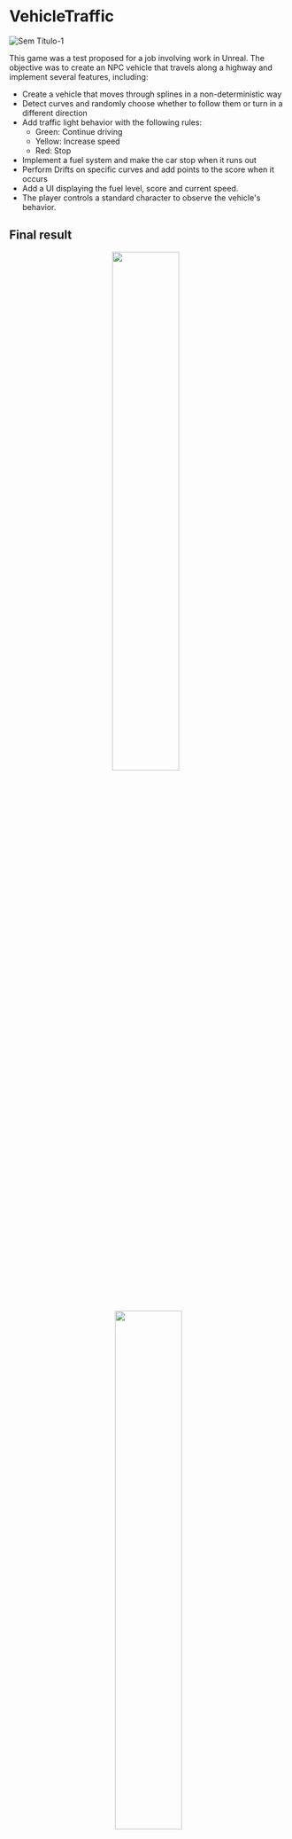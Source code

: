 # VehicleTraffic
 
![Sem Título-1](https://user-images.githubusercontent.com/64444068/232619605-9d3fb620-0553-4119-bded-73a1398f54b5.png)

This game was a test proposed for a job involving work in Unreal. The objective was to create an NPC vehicle that travels along a highway and implement several features, including:

- Create a vehicle that moves through splines in a non-deterministic way
- Detect curves and randomly choose whether to follow them or turn in a different direction
- Add traffic light behavior with the following rules:
  - Green: Continue driving
  - Yellow: Increase speed
  - Red: Stop
- Implement a fuel system and make the car stop when it runs out
- Perform Drifts on specific curves and add points to the score when it occurs
- Add a UI displaying the fuel level, score and current speed.
- The player controls a standard character to observe the vehicle's behavior.

## Final result

<div class="row" align="center">

<img src="https://user-images.githubusercontent.com/64444068/232619691-ea9e9223-8409-4ba7-838b-f2164bf75e0e.gif" width=49% style="margin-right: 10px;">

<img src="https://user-images.githubusercontent.com/64444068/232619667-00ff7336-2894-476f-8cf9-bbacb34c25c3.gif" width=49%>
 
</div>

## Extra

As a bonus feature, the splines generated textures automatically

![dr](https://user-images.githubusercontent.com/64444068/232622198-0de8c4ae-272b-4a5b-bee8-0af8fb7799b0.png)
